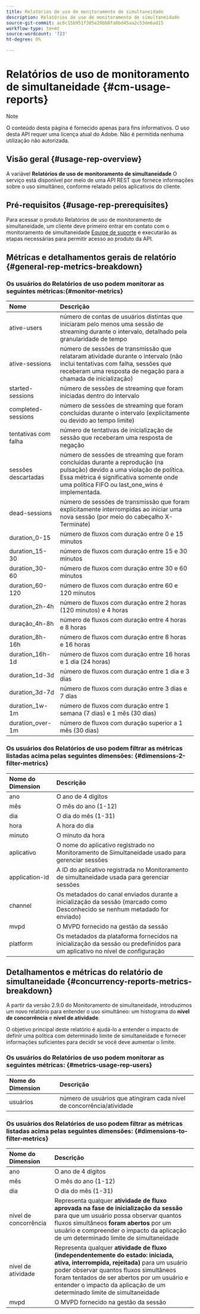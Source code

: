 ```yaml
---
title: Relatórios de uso de monitoramento de simultaneidade
description: Relatórios de uso de monitoramento de simultaneidade
source-git-commit: ac0c15b951f305e29bb8fa0bd45aa2c53de6ad15
workflow-type: tm+mt
source-wordcount: '723'
ht-degree: 0%

---
```



# Relatórios de uso de monitoramento de simultaneidade {#cm-usage-reports}

>[!NOTE]
>
>O conteúdo desta página é fornecido apenas para fins informativos. O uso desta API requer uma licença atual do Adobe. Não é permitida nenhuma utilização não autorizada.



## Visão geral {#usage-rep-overview}

A variável **Relatórios de uso de monitoramento de simultaneidade** O serviço está disponível por meio de uma API REST que fornece informações sobre o uso simultâneo, conforme relatado pelos aplicativos do cliente.

## Pré-requisitos {#usage-rep-prerequisites}

Para acessar o produto Relatórios de uso de monitoramento de simultaneidade, um cliente deve primeiro entrar em contato com o monitoramento de simultaneidade [Equipe de suporte](mailto:tve-support@adobe.com) e executarão as etapas necessárias para permitir acesso ao produto da API.

## Métricas e detalhamentos gerais de relatório {#general-rep-metrics-breakdown}

### Os usuários do Relatórios de uso podem monitorar as seguintes métricas:{#monitor-metrics}

| Nome | Descrição |
|:---|:---|
| ative-users | número de contas de usuários distintas que iniciaram pelo menos uma sessão de streaming durante o intervalo, detalhado pela granularidade de tempo |
| ative-sessions | número de sessões de transmissão que relataram atividade durante o intervalo (não inclui tentativas com falha, sessões que receberam uma resposta de negação para a chamada de inicialização) |
| started-sessions | número de sessões de streaming que foram iniciadas dentro do intervalo |
| completed-sessions | número de sessões de streaming que foram concluídas durante o intervalo (explicitamente ou devido ao tempo limite) |
| tentativas com falha | número de tentativas de inicialização de sessão que receberam uma resposta de negação |
| sessões descartadas | número de sessões de streaming que foram concluídas durante a reprodução (na pulsação) devido a uma violação de política. Essa métrica é significativa somente onde uma política FIFO ou last_one_wins é implementada. |
| dead-sessions | número de sessões de transmissão que foram explicitamente interrompidas ao iniciar uma nova sessão (por meio do cabeçalho X-Terminate) |
| duration_0-15 | número de fluxos com duração entre 0 e 15 minutos |
| duration_15-30 | número de fluxos com duração entre 15 e 30 minutos |
| duration_30-60 | número de fluxos com duração entre 30 e 60 minutos |
| duration_60-120 | número de fluxos com duração entre 60 e 120 minutos |
| duration_2h-4h | número de fluxos com duração entre 2 horas (120 minutos) e 4 horas |
| duração_4h-8h | número de fluxos com duração entre 4 horas e 8 horas |
| duration_8h-16h | número de fluxos com duração entre 8 horas e 16 horas |
| duration_16h-1d | número de fluxos com duração entre 16 horas e 1 dia (24 horas) |
| duration_1d-3d | número de fluxos com duração entre 1 dia e 3 dias |
| duration_3d-7d | número de fluxos com duração entre 3 dias e 7 dias |
| duration_1w-1m | número de fluxos com duração entre 1 semana (7 dias) e 1 mês (30 dias) |
| duration_over-1m | número de fluxos com duração superior a 1 mês (30 dias) |

### Os usuários dos Relatórios de uso podem filtrar as métricas listadas acima pelas seguintes dimensões: {#dimensions-2-filter-metrics}

| Nome do Dimension | Descrição |
|:---|:---|
| ano | O ano de 4 dígitos |
| mês | O mês do ano (1-12) |
| dia | O dia do mês (1-31) |
| hora | A hora do dia |
| minuto | O minuto da hora |
| aplicativo | O nome do aplicativo registrado no Monitoramento de Simultaneidade usado para gerenciar sessões |
| application-id | A ID do aplicativo registrada no Monitoramento de simultaneidade usada para gerenciar sessões |
| channel | Os metadados do canal enviados durante a inicialização da sessão (marcado como Desconhecido se nenhum metadado for enviado) |
| mvpd | O MVPD fornecido na gestão da sessão |
| platform | Os metadados da plataforma fornecidos na inicialização da sessão ou predefinidos para um aplicativo no nível de configuração |

## Detalhamentos e métricas do relatório de simultaneidade {#concurrency-reports-metrics-breakdown}

A partir da versão 2.9.0 do Monitoramento de simultaneidade, introduzimos um novo relatório para entender o uso simultâneo: um histograma do **nível de concorrência** e **nível de atividade**.

O objetivo principal deste relatório é ajudá-lo a entender o impacto de definir uma política com determinado limite de simultaneidade e fornecer informações suficientes para decidir se você deve aumentar o limite.

### Os usuários do Relatórios de uso podem monitorar as seguintes métricas: {#metrics-usage-rep-users}

| Nome do Dimension | Descrição |
|:---|:---|
| usuários | número de usuários que atingiram cada nível de concorrência/atividade |

### Os usuários dos Relatórios de uso podem filtrar as métricas listadas acima pelas seguintes dimensões: {#dimensions-to-filter-metrics}

| Nome do Dimension | Descrição |
|:---|:---|
| ano | O ano de 4 dígitos |
| mês | O mês do ano (1-12) |
| dia | O dia do mês (1-31) |
| nível de concorrência | Representa qualquer **atividade de fluxo aprovada na fase de inicialização da sessão** para que um usuário possa observar quantos fluxos simultâneos **foram abertos** por um usuário e compreender o impacto da aplicação de um determinado limite de simultaneidade |
| nível de atividade | Representa qualquer **atividade de fluxo (independentemente do estado: iniciada, ativa, interrompida, rejeitada)** para um usuário poder observar quantos fluxos simultâneos foram tentados de ser abertos por um usuário e entender o impacto da aplicação de um determinado limite de simultaneidade |
| mvpd | O MVPD fornecido na gestão da sessão |
